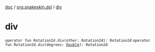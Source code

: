 [doc](../index.md) / [org.snakeskin.dsl](index.md) / [div](./div.md)

# div

`operator fun Rotation2d.div(other: Rotation2d): Rotation2d`
`operator fun Rotation2d.div(degrees: `[`Double`](https://kotlinlang.org/api/latest/jvm/stdlib/kotlin/-double/index.html)`): Rotation2d`